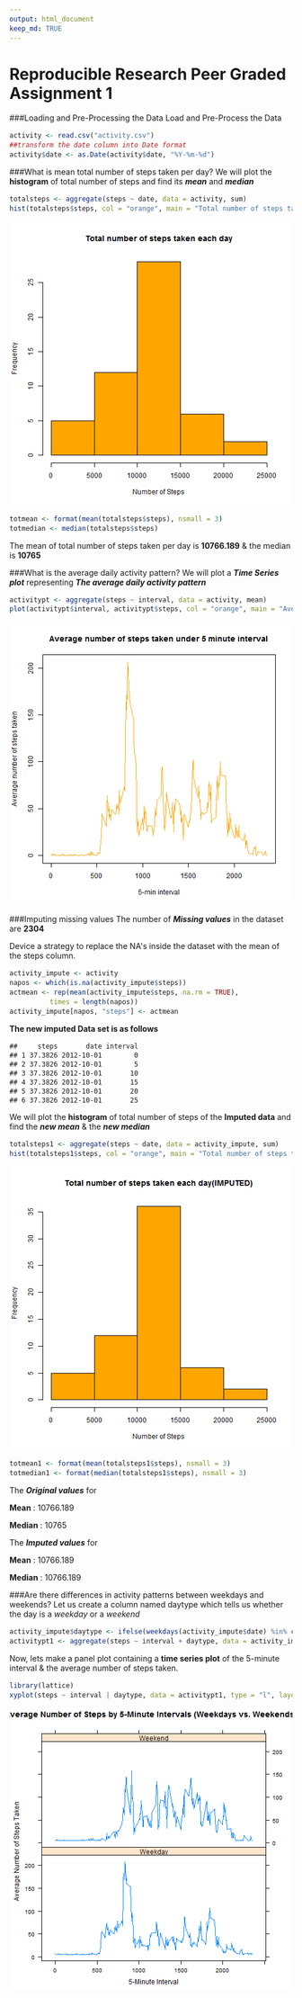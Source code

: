 ```yaml
---
output: html_document
keep_md: TRUE
---
```

Reproducible Research Peer Graded Assignment 1
==============================================
###Loading and Pre-Processing the Data
Load and Pre-Process the Data


```r
activity <- read.csv("activity.csv")
##transform the date column into Date format
activity$date <- as.Date(activity$date, "%Y-%m-%d")
```

###What is mean total number of steps taken per day?
We will plot the **histogram** of total number of steps and find its ***mean*** and ***median***

```r
totalsteps <- aggregate(steps ~ date, data = activity, sum)
hist(totalsteps$steps, col = "orange", main = "Total number of steps taken each day", xlab = "Number of Steps")
```

![plot of chunk unnamed-chunk-2](figure/unnamed-chunk-2-1.png)

```r
totmean <- format(mean(totalsteps$steps), nsmall = 3)
totmedian <- median(totalsteps$steps)
```
The mean of total number of steps taken per day is **10766.189** & the median is **10765**

###What is the average daily activity pattern?
We will plot a ***Time Series plot*** representing ***The average daily activity pattern***

```r
activitypt <- aggregate(steps ~ interval, data = activity, mean)
plot(activitypt$interval, activitypt$steps, col = "orange", main = "Average number of steps taken under 5 minute interval", xlab = "5-min interval", ylab = "Average number of steps taken", type = "l")
```

![plot of chunk unnamed-chunk-3](figure/unnamed-chunk-3-1.png)

###Imputing missing values
The number of ***Missing values*** in the dataset are **2304**

Device a strategy to replace the NA's inside the dataset with the mean of the steps column.

```r
activity_impute <- activity
napos <- which(is.na(activity_impute$steps))
actmean <- rep(mean(activity_impute$steps, na.rm = TRUE),
          times = length(napos))
activity_impute[napos, "steps"] <- actmean
```
**The new imputed Data set is as follows**

```
##     steps       date interval
## 1 37.3826 2012-10-01        0
## 2 37.3826 2012-10-01        5
## 3 37.3826 2012-10-01       10
## 4 37.3826 2012-10-01       15
## 5 37.3826 2012-10-01       20
## 6 37.3826 2012-10-01       25
```
We will plot the **histogram** of total number of steps of the **Imputed data** and find the ***new mean*** & the ***new median***

```r
totalsteps1 <- aggregate(steps ~ date, data = activity_impute, sum)
hist(totalsteps1$steps, col = "orange", main = "Total number of steps taken each day(IMPUTED)", xlab = "Number of Steps")
```

![plot of chunk unnamed-chunk-6](figure/unnamed-chunk-6-1.png)

```r
totmean1 <- format(mean(totalsteps1$steps), nsmall = 3)
totmedian1 <- format(median(totalsteps1$steps), nsmall = 3)
```
The ***Original values*** for 

**Mean** : 10766.189

**Median** : 10765

The ***Imputed values*** for

**Mean** : 10766.189

**Median** : 10766.189

###Are there differences in activity patterns between weekdays and weekends?
Let us create a column named daytype which tells us whether the day is a *weekday* or a *weekend*

```r
activity_impute$daytype <- ifelse(weekdays(activity_impute$date) %in% c("Saturday", "Sunday"), "Weekend", "Weekday")
activitypt1 <- aggregate(steps ~ interval + daytype, data = activity_impute, mean)
```

Now, lets make a panel plot containing a **time series plot** of the 5-minute interval & the average number of steps taken.

```r
library(lattice)
xyplot(steps ~ interval | daytype, data = activitypt1, type = "l", layout = c(1,2), xlab="5-Minute Interval", ylab = "Average Number of Steps Taken", main="Average Number of Steps by 5-Minute Intervals (Weekdays vs. Weekends)")
```

![plot of chunk unnamed-chunk-8](figure/unnamed-chunk-8-1.png)
